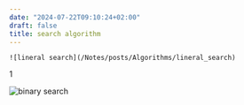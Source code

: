 ```yaml
---
date: "2024-07-22T09:10:24+02:00"
draft: false
title: search algorithm
---
```


    ![lineral search](/Notes/posts/Algorithms/lineral_search)

1

![binary search](/Notes/posts/Algorithms/binary_search)
